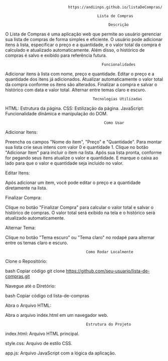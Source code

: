                                                
                                https://andiinps.github.io/listaDeCompras/

                                             Lista de Compras

                                                  Descrição
                                                  
O Lista de Compras é uma aplicação web que permite ao usuário gerenciar sua lista de compras de forma simples e eficiente.
O usuário pode adicionar itens à lista, especificar o preço e a quantidade, e o valor total da compra é calculado e atualizado automaticamente.
 Além disso, o histórico de compras é salvo e exibido para referência futura.

                                               Funcionalidades

Adicionar itens à lista com nome, preço e quantidade.
Editar o preço e a quantidade dos itens já adicionados.
Atualizar automaticamente o valor total da compra conforme os itens são alterados.
Finalizar a compra e salvar o histórico com data e valor total.
Alternar entre temas claro e escuro.

                                           Tecnologias Utilizadas

HTML: Estrutura da página.
CSS: Estilização da página.
JavaScript: Funcionalidade dinâmica e manipulação do DOM.

                                                Como Usar

Adicionar Itens:

Preencha os campos "Nome do item", "Preço" e "Quantidade".
Para montar sua lista crie seus intens com valor 0 e quantidade 1.
Clique no botão "Adicionar Item" para incluir o item na lista.
Após sua lista pronta, conforme for pegando seus itens atualize o valor e quantidade. 
E marque o caixa ao lado para que o valor e quantidade seja incluido no valor.

Editar Itens:

Após adicionar um item, você pode editar o preço e a quantidade diretamente na lista.

Finalizar Compra:

Clique no botão "Finalizar Compra" para calcular o valor total e salvar o histórico de compras.
O valor total será exibido na tela e o histórico será atualizado automaticamente.

Alternar Tema:

Clique no botão "Tema escuro" ou "Tema claro" no rodapé para alternar entre os temas claro e escuro.

                                        Como Rodar Localmente

Clone o Repositório:

bash Copiar código git clone https://github.com/seu-usuario/lista-de-compras.git

Navegue até o Diretório:

bash Copiar código cd lista-de-compras

Abra o Arquivo HTML:

Abra o arquivo index.html em um navegador web.

                                        Estrutura do Projeto

index.html: Arquivo HTML principal.

style.css: Arquivo de estilo CSS.

app.js: Arquivo JavaScript com a lógica da aplicação.
